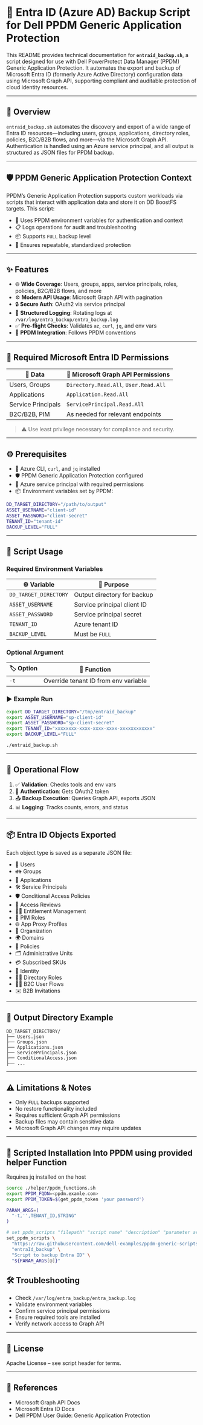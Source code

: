 # 🚀 Entra ID (Azure AD) Backup Script for Dell PPDM Generic Application Protection

This README provides technical documentation for **`entraid_backup.sh`**, a script designed for use with Dell PowerProtect Data Manager (PPDM) Generic Application Protection. It automates the export and backup of Microsoft Entra ID (formerly Azure Active Directory) configuration data using Microsoft Graph API, supporting compliant and auditable protection of cloud identity resources.

---

## 📘 Overview

`entraid_backup.sh` automates the discovery and export of a wide range of Entra ID resources—including users, groups, applications, directory roles, policies, B2C/B2B flows, and more—via the Microsoft Graph API. Authentication is handled using an Azure service principal, and all output is structured as JSON files for PPDM backup.

---

## 🛡️ PPDM Generic Application Protection Context

PPDM’s Generic Application Protection supports custom workloads via scripts that interact with application data and store it on DD BoostFS targets. This script:

- 🔐 Uses PPDM environment variables for authentication and context
- 📋 Logs operations for audit and troubleshooting
- 📦 Supports `FULL` backup level
- 🔁 Ensures repeatable, standardized protection

---

## ✨ Features

- 🌐 **Wide Coverage**: Users, groups, apps, service principals, roles, policies, B2C/B2B flows, and more
- ⚙️ **Modern API Usage**: Microsoft Graph API with pagination
- 🔒 **Secure Auth**: OAuth2 via service principal
- 📄 **Structured Logging**: Rotating logs at `/var/log/entra_backup/entra_backup.log`
- ✅ **Pre-flight Checks**: Validates `az`, `curl`, `jq`, and env vars
- 🔗 **PPDM Integration**: Follows PPDM conventions

---

## 🔑 Required Microsoft Entra ID Permissions

| 📁 Data             | 🔐 Microsoft Graph API Permissions         |
|--------------------|--------------------------------------------|
| Users, Groups      | `Directory.Read.All`, `User.Read.All`      |
| Applications       | `Application.Read.All`                     |
| Service Principals | `ServicePrincipal.Read.All`                |
| B2C/B2B, PIM       | As needed for relevant endpoints           |

> ⚠️ Use least privilege necessary for compliance and security.

---

## ⚙️ Prerequisites

- 🧰 Azure CLI, `curl`, and `jq` installed
- 🛡️ PPDM Generic Application Protection configured
- 🔐 Azure service principal with required permissions
- 📦 Environment variables set by PPDM:

```bash
DD_TARGET_DIRECTORY="/path/to/output"
ASSET_USERNAME="client-id"
ASSET_PASSWORD="client-secret"
TENANT_ID="tenant-id"
BACKUP_LEVEL="FULL"
```

---

## 🧪 Script Usage

### Required Environment Variables

| ⚙️ Variable            | 📌 Purpose                                |
|------------------------|-------------------------------------------|
| `DD_TARGET_DIRECTORY`  | Output directory for backup               |
| `ASSET_USERNAME`       | Service principal client ID               |
| `ASSET_PASSWORD`       | Service principal secret                  |
| `TENANT_ID`            | Azure tenant ID                           |
| `BACKUP_LEVEL`         | Must be `FULL`                            |

### Optional Argument

| 🏷️ Option | 🧭 Function                          |
|----------|--------------------------------------|
| `-t`     | Override tenant ID from env variable |

### ▶️ Example Run

```bash
export DD_TARGET_DIRECTORY="/tmp/entraid_backup"
export ASSET_USERNAME="sp-client-id"
export ASSET_PASSWORD="sp-client-secret"
export TENANT_ID="xxxxxxxx-xxxx-xxxx-xxxx-xxxxxxxxxxxx"
export BACKUP_LEVEL="FULL"

./entraid_backup.sh
```

---

## 🔄 Operational Flow

1. ✅ **Validation**: Checks tools and env vars
2. 🔐 **Authentication**: Gets OAuth2 token
3. 📤 **Backup Execution**: Queries Graph API, exports JSON
4. 📊 **Logging**: Tracks counts, errors, and status

---

## 📦 Entra ID Objects Exported

Each object type is saved as a separate JSON file:

- 👥 Users
- 👪 Groups
- 🧩 Applications
- 🛠️ Service Principals
- 🛡️ Conditional Access Policies
- 🧾 Access Reviews
- 🧑‍⚖️ Entitlement Management
- 🔐 PIM Roles
- 🌐 App Proxy Profiles
- 🏢 Organization
- 🌍 Domains
- 📜 Policies
- 🗂️ Administrative Units
- 💳 Subscribed SKUs
- 🧬 Identity
- 🧑‍💼 Directory Roles
- 🧑‍🎓 B2C User Flows
- ✉️ B2B Invitations

---

## 📁 Output Directory Example

```
DD_TARGET_DIRECTORY/
├── Users.json
├── Groups.json
├── Applications.json
├── ServicePrincipals.json
├── ConditionalAccess.json
├── ...
```

---

## ⚠️ Limitations & Notes

- Only `FULL` backups supported
- No restore functionality included
- Requires sufficient Graph API permissions
- Backup files may contain sensitive data
- Microsoft Graph API changes may require updates

---

## 🏃 Scripted Installation Into PPDM using provided helper Function

Requires jq installed on the host

```bash
source ./helper/ppdm_functions.sh
export PPDM_FQDN=<ppdm.examle.com>
export PPDM_TOKEN=$(get_ppdm_token 'your password')  

PARAM_ARGS=(
  "-t,'',TENANT_ID,STRING"
)

# set ppdm_scripts "filepath" "script name" "description" "parameter arguments"
set_ppdm_scripts \
  "https://raw.githubusercontent.com/dell-examples/ppdm-generic-scripts/refs/heads/main/scripts/entraId_backup/entraId_backup.sh" \
  "entraId_backup" \
  "Script to backup Entra ID" \
  "${PARAM_ARGS[@]}"
```  

## 🛠️ Troubleshooting

- Check `/var/log/entra_backup/entra_backup.log`
- Validate environment variables
- Confirm service principal permissions
- Ensure required tools are installed
- Verify network access to Graph API

---

## 📄 License

Apache License – see script header for terms.

---

## 🔗 References

- Microsoft Graph API Docs
- Microsoft Entra ID Docs
- Dell PPDM User Guide: Generic Application Protection

